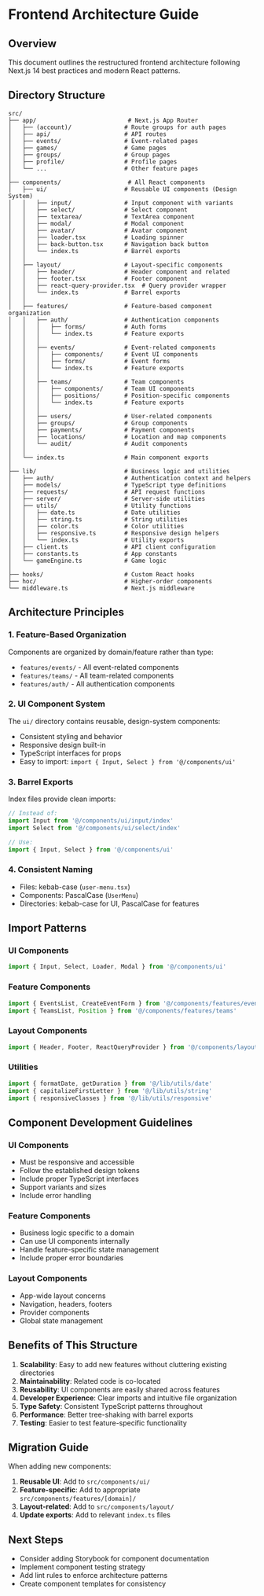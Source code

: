 # Frontend Architecture Guide

## Overview
This document outlines the restructured frontend architecture following Next.js 14 best practices and modern React patterns.

## Directory Structure

```
src/
├── app/                          # Next.js App Router
│   ├── (account)/               # Route groups for auth pages
│   ├── api/                     # API routes
│   ├── events/                  # Event-related pages
│   ├── games/                   # Game pages
│   ├── groups/                  # Group pages
│   ├── profile/                 # Profile pages
│   └── ...                      # Other feature pages
│
├── components/                   # All React components
│   ├── ui/                      # Reusable UI components (Design System)
│   │   ├── input/               # Input component with variants
│   │   ├── select/              # Select component
│   │   ├── textarea/            # TextArea component
│   │   ├── modal/               # Modal component
│   │   ├── avatar/              # Avatar component
│   │   ├── loader.tsx           # Loading spinner
│   │   ├── back-button.tsx      # Navigation back button
│   │   └── index.ts             # Barrel exports
│   │
│   ├── layout/                  # Layout-specific components
│   │   ├── header/              # Header component and related
│   │   ├── footer.tsx           # Footer component
│   │   ├── react-query-provider.tsx  # Query provider wrapper
│   │   └── index.ts             # Barrel exports
│   │
│   ├── features/                # Feature-based component organization
│   │   ├── auth/                # Authentication components
│   │   │   ├── forms/           # Auth forms
│   │   │   └── index.ts         # Feature exports
│   │   │
│   │   ├── events/              # Event-related components
│   │   │   ├── components/      # Event UI components
│   │   │   ├── forms/           # Event forms
│   │   │   └── index.ts         # Feature exports
│   │   │
│   │   ├── teams/               # Team components
│   │   │   ├── components/      # Team UI components
│   │   │   ├── positions/       # Position-specific components
│   │   │   └── index.ts         # Feature exports
│   │   │
│   │   ├── users/               # User-related components
│   │   ├── groups/              # Group components
│   │   ├── payments/            # Payment components
│   │   ├── locations/           # Location and map components
│   │   └── audit/               # Audit components
│   │
│   └── index.ts                 # Main component exports
│
├── lib/                         # Business logic and utilities
│   ├── auth/                    # Authentication context and helpers
│   ├── models/                  # TypeScript type definitions
│   ├── requests/                # API request functions
│   ├── server/                  # Server-side utilities
│   ├── utils/                   # Utility functions
│   │   ├── date.ts              # Date utilities
│   │   ├── string.ts            # String utilities  
│   │   ├── color.ts             # Color utilities
│   │   ├── responsive.ts        # Responsive design helpers
│   │   └── index.ts             # Utility exports
│   ├── client.ts                # API client configuration
│   ├── constants.ts             # App constants
│   └── gameEngine.ts            # Game logic
│
├── hooks/                       # Custom React hooks
├── hoc/                         # Higher-order components
└── middleware.ts                # Next.js middleware
```

## Architecture Principles

### 1. **Feature-Based Organization**
Components are organized by domain/feature rather than type:
- `features/events/` - All event-related components
- `features/teams/` - All team-related components  
- `features/auth/` - All authentication components

### 2. **UI Component System**
The `ui/` directory contains reusable, design-system components:
- Consistent styling and behavior
- Responsive design built-in
- TypeScript interfaces for props
- Easy to import: `import { Input, Select } from '@/components/ui'`

### 3. **Barrel Exports**
Index files provide clean imports:
```typescript
// Instead of:
import Input from '@/components/ui/input/index'
import Select from '@/components/ui/select/index'

// Use:
import { Input, Select } from '@/components/ui'
```

### 4. **Consistent Naming**
- Files: kebab-case (`user-menu.tsx`)  
- Components: PascalCase (`UserMenu`)
- Directories: kebab-case for UI, PascalCase for features

## Import Patterns

### UI Components
```typescript
import { Input, Select, Loader, Modal } from '@/components/ui'
```

### Feature Components
```typescript
import { EventsList, CreateEventForm } from '@/components/features/events'
import { TeamsList, Position } from '@/components/features/teams'
```

### Layout Components
```typescript
import { Header, Footer, ReactQueryProvider } from '@/components/layout'
```

### Utilities
```typescript
import { formatDate, getDuration } from '@/lib/utils/date'
import { capitalizeFirstLetter } from '@/lib/utils/string'
import { responsiveClasses } from '@/lib/utils/responsive'
```

## Component Development Guidelines

### UI Components
- Must be responsive and accessible
- Follow the established design tokens
- Include proper TypeScript interfaces
- Support variants and sizes
- Include error handling

### Feature Components  
- Business logic specific to a domain
- Can use UI components internally
- Handle feature-specific state management
- Include proper error boundaries

### Layout Components
- App-wide layout concerns
- Navigation, headers, footers
- Provider components
- Global state management

## Benefits of This Structure

1. **Scalability**: Easy to add new features without cluttering existing directories
2. **Maintainability**: Related code is co-located
3. **Reusability**: UI components are easily shared across features  
4. **Developer Experience**: Clear imports and intuitive file organization
5. **Type Safety**: Consistent TypeScript patterns throughout
6. **Performance**: Better tree-shaking with barrel exports
7. **Testing**: Easier to test feature-specific functionality

## Migration Guide

When adding new components:

1. **Reusable UI**: Add to `src/components/ui/`
2. **Feature-specific**: Add to appropriate `src/components/features/[domain]/`
3. **Layout-related**: Add to `src/components/layout/`
4. **Update exports**: Add to relevant `index.ts` files

## Next Steps

- Consider adding Storybook for component documentation
- Implement component testing strategy
- Add lint rules to enforce architecture patterns
- Create component templates for consistency